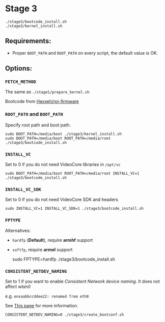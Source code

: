 # Stage 3
```
./stage3/bootcode_install.sh
./stage3/kernel_install.sh
```
## Requirements:
* Proper `BOOT_PATH` and `ROOT_PATH` on every script, the default value is OK.

## Options:
### `FETCH_METHOD`
The same as `./stage1/prepare_kernel.sh`

Bootcode from [Hexxeh/rpi-firmware](https://github.com/Hexxeh/rpi-firmware)

### `ROOT_PATH` and `BOOT_PATH`
Specify root path and boot path.

    sudo BOOT_PATH=/media/boot ./stage3/kernel_install.sh
    sudo BOOT_PATH=/media/boot ROOT_PATH=/media/root ./stage3/bootcode_install.sh

### `INSTALL_VC`
Set to 0 if you do not need VideoCore libraries in `/opt/vc`

    sudo BOOT_PATH=/media/boot ROOT_PATH=/media/root INSTALL_VC=1 ./stage3/bootcode_install.sh

### `INSTALL_VC_SDK`
Set to 0 if you do not need VideoCore SDK and headers

    sudo INSTALL_VC=1 INSTALL_VC_SDK=1 ./stage3/bootcode_install.sh

### `FPTYPE`
Alternatives:

* `hardfp` (**Default**), require **armhf** support
* `softfp`, require **armel** support


    sudo FPTYPE=hardfp ./stage3/bootcode_install.sh

### `CONSISTENT_NETDEV_NAMING`
Set to 1 if you want to enable _Consistent Network device naming_.
It does not affect _wlan0_

e.g. `enxaabbccddee22: renamed from eth0`

See [This page](https://raspberrypi.stackexchange.com/questions/43560/raspberry-pi-3-eth0-wrongfully-named-enx) for more information.

    CONSISTENT_NETDEV_NAMING=0 ./stage3/create_bootconf.sh

